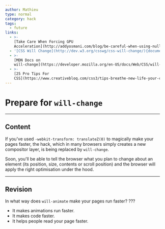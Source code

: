 ```yaml
---
author: Mathieu
type: normal
category: hack
tags:
  - future
links:
  - >-
    [Take Care When Forcing GPU
    Acceleration](http://addyosmani.com/blog/be-careful-when-using-null-transform-hacks-to-force-gpu-acceleration/){article}
  - '[CSS Will Change](http://dev.w3.org/csswg/css-will-change/){documentation}'
  - >-
    [MDN Docs on
    will-change](https://developer.mozilla.org/en-US/docs/Web/CSS/will-change){documentation}
  - >-
    [25 Pro Tips For
    CSS](https://www.creativebloq.com/css3/tips-breathe-new-life-your-css-61411880){article}
---
```


# Prepare for `will-change`


---

## Content

If you've used `-webkit-transform: translateZ(0)` to magically make your pages faster, the hack, which in many browsers simply creates a new compositor layer, is being replaced by `will-change`.

Soon, you'll be able to tell the browser what you plan to change about an element (its position, size, contents or scroll position) and the browser will apply the right optimisation under the hood.


---

## Revision

In what way does `will-animate` make your pages run faster? ???

* It makes animations run faster.
* It makes code faster.
* It helps people read your page faster.
 
